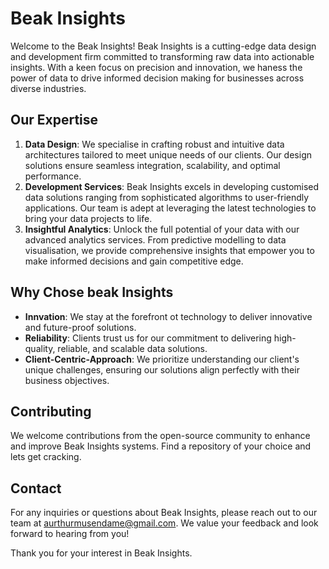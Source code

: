 # Beak Insights

Welcome to the Beak Insights! Beak Insights is a cutting-edge data design and development firm committed to transforming raw data into actionable insights. With a keen focus on precision and innovation, we haness the power of data to drive informed decision making for businesses across diverse industries.

## Our Expertise

1. **Data Design**: We specialise in crafting robust and intuitive data architectures tailored to meet unique needs of our clients. Our design solutions ensure seamless integration, scalability, and optimal performance.
2. **Development Services**: Beak Insights excels in developing customised data solutions ranging from sophisticated algorithms to user-friendly applications. Our team is adept at leveraging the latest technologies to bring your data projects to life.
3. **Insightful Analytics**: Unlock the full potential of your data with our advanced analytics services. From predictive modelling to data visualisation, we provide comprehensive insights that empower you to make informed decisions and gain competitive edge.

## Why Chose beak Insights

- **Innvation**: We stay at the forefront ot technology to deliver innovative and future-proof solutions.
- **Reliability**: Clients trust us for our commitment to delivering high-quality, reliable, and scalable data solutions.
- **Client-Centric-Approach**: We prioritize understanding our client's unique challenges, ensuring our solutions align perfectly with their business objectives. 

## Contributing

We welcome contributions from the open-source community to enhance and improve Beak Insights systems. Find a repository of your choice and lets get cracking.

## Contact

For any inquiries or questions about Beak Insights, please reach out to our team at [aurthurmusendame@gmail.com](mailto:aurthurmusendame@gmail.com). We value your feedback and look forward to hearing from you!

Thank you for your interest in Beak Insights.
